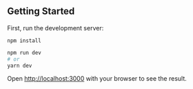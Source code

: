 ## Getting Started

First, run the development server:

`npm install`

```bash
npm run dev
# or
yarn dev
```

Open [http://localhost:3000](http://localhost:3000) with your browser to see the result.
